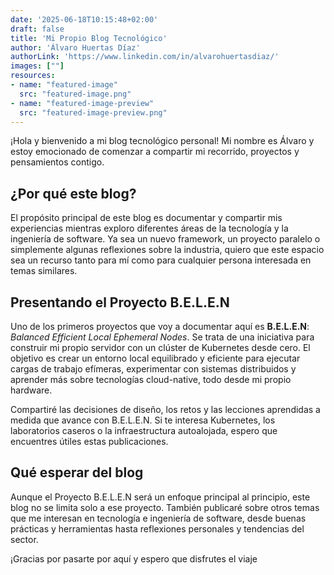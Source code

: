 ```yaml
---
date: '2025-06-18T10:15:48+02:00'
draft: false
title: 'Mi Propio Blog Tecnológico'
author: 'Álvaro Huertas Díaz'
authorLink: 'https://www.linkedin.com/in/alvarohuertasdiaz/'
images: [""]
resources:
- name: "featured-image"
  src: "featured-image.png"
- name: "featured-image-preview"
  src: "featured-image-preview.png"
---
```


¡Hola y bienvenido a mi blog tecnológico personal! Mi nombre es Álvaro y estoy emocionado de comenzar a compartir mi recorrido, proyectos y pensamientos contigo.

## ¿Por qué este blog?

El propósito principal de este blog es documentar y compartir mis experiencias mientras exploro diferentes áreas de la tecnología y la ingeniería de software. Ya sea un nuevo framework, un proyecto paralelo o simplemente algunas reflexiones sobre la industria, quiero que este espacio sea un recurso tanto para mí como para cualquier persona interesada en temas similares.

## Presentando el Proyecto B.E.L.E.N

Uno de los primeros proyectos que voy a documentar aquí es **B.E.L.E.N**: _Balanced Efficient Local Ephemeral Nodes_. Se trata de una iniciativa para construir mi propio servidor con un clúster de Kubernetes desde cero. El objetivo es crear un entorno local equilibrado y eficiente para ejecutar cargas de trabajo efímeras, experimentar con sistemas distribuidos y aprender más sobre tecnologías cloud-native, todo desde mi propio hardware.

Compartiré las decisiones de diseño, los retos y las lecciones aprendidas a medida que avance con B.E.L.E.N. Si te interesa Kubernetes, los laboratorios caseros o la infraestructura autoalojada, espero que encuentres útiles estas publicaciones.

## Qué esperar del blog

Aunque el Proyecto B.E.L.E.N será un enfoque principal al principio, este blog no se limita solo a ese proyecto. También publicaré sobre otros temas que me interesan en tecnología e ingeniería de software, desde buenas prácticas y herramientas hasta reflexiones personales y tendencias del sector.

¡Gracias por pasarte por aquí y espero que disfrutes el viaje